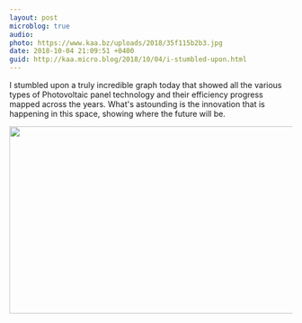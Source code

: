 ```yaml
---
layout: post
microblog: true
audio: 
photo: https://www.kaa.bz/uploads/2018/35f115b2b3.jpg
date: 2018-10-04 21:09:51 +0400
guid: http://kaa.micro.blog/2018/10/04/i-stumbled-upon.html
---
```

I stumbled upon a truly incredible graph today that showed all the various types of Photovoltaic panel technology and their efficiency progress mapped across the years. What's astounding is the innovation that is happening in this space, showing where the future will be.

<img src="https://www.kaa.bz/uploads/2018/35f115b2b3.jpg" width="600" height="333" />
